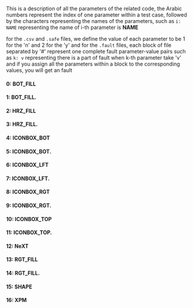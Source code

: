 This is a description of all the parameters of the related code,
the Arabic numbers represent the index of one parameter within a test case,
followed by the characters representing the names of the parameters,
such as `i: NAME` representing the name of i-th parameter is **NAME** 


for the `.csv` and `.safe` files, we define the value of each parameter to be 1 for the 'n' and 2 for the 'y'
and for the `.fault` files, each block of file separated by '#' represent one complete fault parameter-value pairs
such as `k: v` representing there is a part of fault when k-th parameter take 'v'
and if you assign all the parameters within a block to the corresponding values, you will get an fault


#### 0: BOT_FILL 
#### 1: BOT_FILL. 
#### 2: HRZ_FILL 
#### 3: HRZ_FILL. 
#### 4: ICONBOX_BOT 
#### 5: ICONBOX_BOT. 
#### 6: ICONBOX_LFT 
#### 7: ICONBOX_LFT. 
#### 8: ICONBOX_RGT 
#### 9: ICONBOX_RGT. 
#### 10: ICONBOX_TOP 
#### 11: ICONBOX_TOP. 
#### 12: NeXT 
#### 13: RGT_FILL 
#### 14: RGT_FILL. 
#### 15: SHAPE 
#### 16: XPM 

